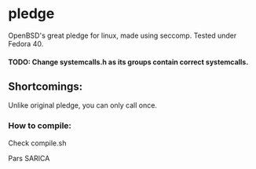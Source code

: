 # pledge
OpenBSD's great pledge for linux, made using seccomp. Tested under Fedora 40.

#### TODO: Change systemcalls.h as its groups contain correct systemcalls.

## Shortcomings:
Unlike original pledge, you can only call once.

### How to compile:
Check compile.sh

Pars SARICA
